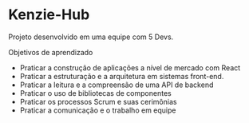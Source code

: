 # Kenzie-Hub

Projeto desenvolvido em uma equipe com 5 Devs.

Objetivos de aprendizado
 - Praticar a construção de aplicações a nível de mercado com React
 - Praticar a estruturação e a arquitetura em sistemas front-end.
 - Praticar a leitura e a compreensão de uma API de backend
 - Praticar o uso de bibliotecas de componentes
 - Praticar os processos Scrum e suas cerimônias
 - Praticar a comunicação e o trabalho em equipe
